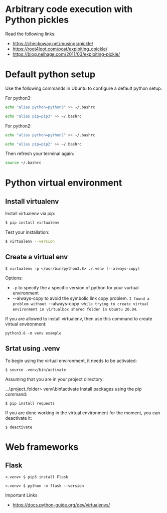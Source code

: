 
# Arbitrary code execution with Python pickles

Read the following links:
- https://checkoway.net/musings/pickle/
- https://root4loot.com/post/exploiting_cpickle/
- https://blog.nelhage.com/2011/03/exploiting-pickle/


# Default python setup

Use the following commands in Ubuntu to configure a default python setup.

For python3:

```bash
echo "alias python=python3" >> ~/.bashrc
```
```bash
echo "alias pip=pip3" >> ~/.bashrc
```

For python2:

```bash
echo "alias python=python2" >> ~/.bashrc
```
```bash
echo "alias pip=pip2" >> ~/.bashrc
```



Then refresh your terminal again:
```bash
source ~/.bashrc
```

# Python virtual environment

## Install virtualenv
Install virtualenv via pip:

```bash
$ pip install virtualenv
```
Test your installation:
```bash
$ virtualenv --version
```

## Create a virtual env

```
$ virtualenv -p </usr/bin/python3.8> ./.venv [--always-copy]
```

Options:
- `-p` to specify the a specific version of python for your vurtual environment
- --always-copy to avoid the symbolic link copy problem. `I found a problem without `--always-copy` while trying to create virtual environment in virtualbox shared folder in Ubuntu 20.04`.

If you are allowed to install virtualenv, then use this command to create virtual environment:

```
python3.8 -m venv example
```



## Srtat using .venv
To begin using the virtual environment, it needs to be activated:

```
$ source .venv/bin/activate
```
Assuming that you are in your project directory:

...\project_folder> venv\bin\activate
Install packages using the pip command:

```
$ pip install requests
```
If you are done working in the virtual environment for the moment, you can deactivate it:

```
$ deactivate
```


# Web frameworks

## Flask

```
<.venv> $ pip3 install Flask
```

```
<.venv> $ python -m flask --version
```

Important Links
- https://docs.python-guide.org/dev/virtualenvs/
